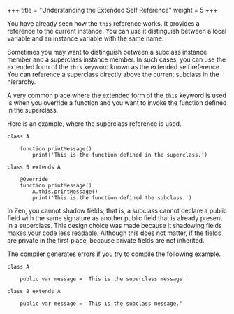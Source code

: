 +++
title = "Understanding the Extended Self Reference"
weight = 5
+++

You have already seen how the `this` reference works. It provides a reference to
the current instance. You can use it distinguish between a local variable and an
instance variable with the same name.

Sometimes you may want to distinguish between a subclass instance member and
a superclass instance member. In such cases, you can use the extended form of the
`this` keyword known as the extended self reference. You can reference a superclass
directly above the current subclass in the hierarchy.

A very common place where the extended form of the `this` keyword is used is
when you override a function and you want to invoke the function defined in the
superclass.

Here is an example, where the superclass reference is used.
```
class A

    function printMessage()
        print('This is the function defined in the superclass.')

class B extends A

    @Override
    function printMessage()
        A.this.printMessage()
        print('This is the function defined the subclass.')
```

In Zen, you cannot shadow fields, that is, a subclass cannot declare a public
field with the same signature as another public field that is already present
in a superclass. This design choice was made because it shadowing fields makes
your code less readable. Although this does not matter, if the fields are private
in the first place, because private fields are not inherited.

The compiler generates errors if you try to compile the following example.
```
class A

    public var message = 'This is the superclass message.'

class B extends A

    public var message = 'This is the subclass message.'
```